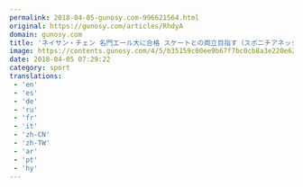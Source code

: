 ```yaml
---
permalink: 2018-04-05-gunosy.com-996621564.html
original: https://gunosy.com/articles/RhdyA
domain: gunosy.com
title: 'ネイサン・チェン 名門エール大に合格 スケートとの両立目指す（スポニチアネックス） - グノシー'
image: https://contents.gunosy.com/4/5/b35159c00ee9b67f7bc0cb8a3e220e62_content.jpg
date: 2018-04-05 07:29:22
category: sport
translations: 
 - 'en'
 - 'es'
 - 'de'
 - 'ru'
 - 'fr'
 - 'it'
 - 'zh-CN'
 - 'zh-TW'
 - 'ar'
 - 'pt'
 - 'hy'
---
```


